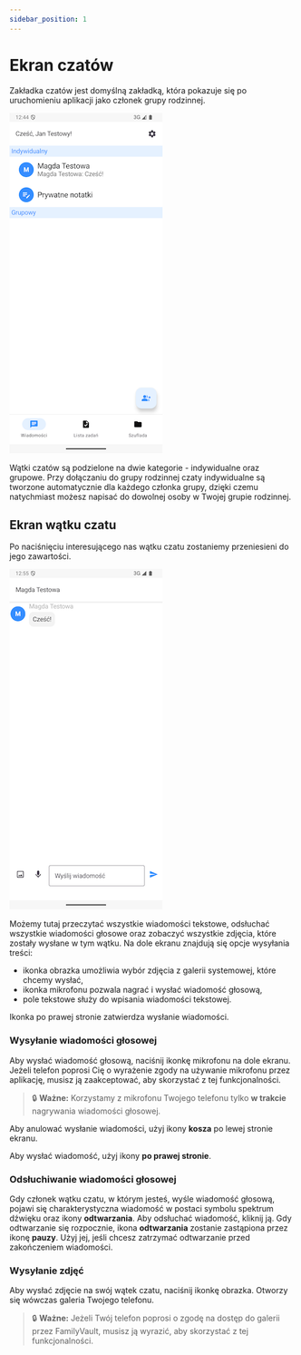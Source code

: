 ```yaml
---
sidebar_position: 1
---
```


# Ekran czatów

Zakładka czatów jest domyślną zakładką, która pokazuje się po uruchomieniu aplikacji jako członek grupy rodzinnej.

![Chats main screen](./img/chats_main_screen.png)

Wątki czatów są podzielone na dwie kategorie - indywidualne oraz grupowe. Przy dołączaniu do grupy rodzinnej czaty indywidualne są tworzone automatycznie dla każdego członka grupy, dzięki czemu natychmiast możesz napisać do dowolnej osoby w Twojej grupie rodzinnej.

## Ekran wątku czatu

Po naciśnięciu interesującego nas wątku czatu zostaniemy przeniesieni do jego zawartości. 

![Chat thread screen](./img/chat_thread_screen.png)

Możemy tutaj przeczytać wszystkie wiadomości tekstowe, odsłuchać wszystkie wiadomości głosowe oraz zobaczyć wszystkie zdjęcia, które zostały wysłane w tym wątku.
Na dole ekranu znajdują się opcje wysyłania treści:

- ikonka obrazka umożliwia wybór zdjęcia z galerii systemowej, które chcemy wysłać,
- ikonka mikrofonu pozwala nagrać i wysłać wiadomość głosową,
- pole tekstowe służy do wpisania wiadomości tekstowej.

Ikonka po prawej stronie zatwierdza wysłanie wiadomości.

### Wysyłanie wiadomości głosowej

Aby wysłać wiadomość głosową, naciśnij ikonkę mikrofonu na dole ekranu. Jeżeli telefon poprosi Cię o wyrażenie zgody na używanie mikrofonu przez aplikację, musisz ją zaakceptować, aby skorzystać z tej funkcjonalności.

> 🔒 **Ważne:** Korzystamy z mikrofonu Twojego telefonu tylko **w trakcie** nagrywania wiadomości głosowej.

Aby anulować wysłanie wiadomości, użyj ikony **kosza** po lewej stronie ekranu.

Aby wysłać wiadomość, użyj ikony **po prawej stronie**.

### Odsłuchiwanie wiadomości głosowej

Gdy członek wątku czatu, w którym jesteś, wyśle wiadomość głosową, pojawi się charakterystyczna wiadomość w postaci symbolu spektrum dźwięku oraz ikony **odtwarzania**. Aby odsłuchać wiadomość, kliknij ją. Gdy odtwarzanie się rozpocznie, ikona **odtwarzania** zostanie zastąpiona przez ikonę **pauzy**. Użyj jej, jeśli chcesz zatrzymać odtwarzanie przed zakończeniem wiadomości.

### Wysyłanie zdjęć

Aby wysłać zdjęcie na swój wątek czatu, naciśnij ikonkę obrazka. Otworzy się wówczas galeria Twojego telefonu.

> 🔒 **Ważne:** Jeżeli Twój telefon poprosi o zgodę na dostęp do galerii przez FamilyVault, musisz ją wyrazić, aby skorzystać z tej funkcjonalności.